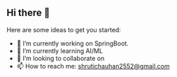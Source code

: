 ## Hi there 👋



Here are some ideas to get you started:

- 🔭 I’m currently working on SpringBoot.
- 🌱 I’m currently learning AI/ML
- 👯 I’m looking to collaborate on 
- 📫 How to reach me: shrutichauhan2552@gmail.com


